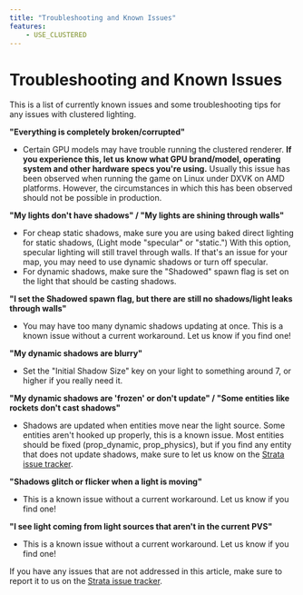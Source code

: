 ```yaml
---
title: "Troubleshooting and Known Issues"
features:
    - USE_CLUSTERED
---
```

# Troubleshooting and Known Issues

This is a list of currently known issues and some troubleshooting tips for any issues with clustered lighting.

**"Everything is completely broken/corrupted"**

* Certain GPU models may have trouble running the clustered renderer. **If you experience this, let us know what GPU brand/model, operating system and other hardware specs you're using.** Usually this issue has been observed when running the game on Linux under DXVK on AMD platforms. However, the circumstances in which this has been observed should not be possible in production.

**"My lights don't have shadows" / "My lights are shining through walls"**

* For cheap static shadows, make sure you are using baked direct lighting for static shadows, (Light mode "specular" or "static.") With this option, specular lighting will still travel through walls. If that's an issue for your map, you may need to use dynamic shadows or turn off specular.
* For dynamic shadows, make sure the "Shadowed" spawn flag is set on the light that should be casting shadows.

**"I set the Shadowed spawn flag, but there are still no shadows/light leaks through walls"**

* You may have too many dynamic shadows updating at once. This is a known issue without a current workaround. Let us know if you find one!

**"My dynamic shadows are blurry"**

* Set the "Initial Shadow Size" key on your light to something around 7, or higher if you really need it.

**"My dynamic shadows are 'frozen' or don't update" / "Some entities like rockets don't cast shadows"**

* Shadows are updated when entities move near the light source. Some entities aren't hooked up properly, this is a known issue. Most entities should be fixed (prop_dynamic, prop_physics), but if you find any entity that does not update shadows, make sure to let us know on the [Strata issue tracker](https://github.com/StrataSource/Engine/issues).

**"Shadows glitch or flicker when a light is moving"**

* This is a known issue without a current workaround. Let us know if you find one!

**"I see light coming from light sources that aren't in the current PVS"**

* This is a known issue without a current workaround. Let us know if you find one!

If you have any issues that are not addressed in this article, make sure to report it to us on the [Strata issue tracker](https://github.com/StrataSource/Engine/issues).
